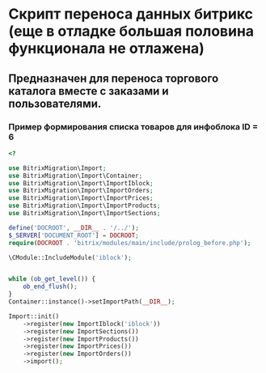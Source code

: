 # Скрипт переноса данных битрикс (еще в отладке большая половина функционала не отлажена)

## Предназначен для переноса торгового каталога вместе с заказами и пользователями.

### Пример формирования списка товаров для инфоблока ID = 6

```php
<?

use BitrixMigration\Import;
use BitrixMigration\Import\Container;
use BitrixMigration\Import\ImportIblock;
use BitrixMigration\Import\ImportOrders;
use BitrixMigration\Import\ImportPrices;
use BitrixMigration\Import\ImportProducts;
use BitrixMigration\Import\ImportSections;

define('DOCROOT', __DIR__ . '/../');
$_SERVER['DOCUMENT_ROOT'] = DOCROOT;
require(DOCROOT . 'bitrix/modules/main/include/prolog_before.php');

\CModule::IncludeModule('iblock');


while (ob_get_level()) {
    ob_end_flush();
}
Container::instance()->setImportPath(__DIR__);

Import::init()
    ->register(new ImportIblock('iblock'))
    ->register(new ImportSections())
    ->register(new ImportProducts())
    ->register(new ImportPrices())
    ->register(new ImportOrders())
    ->import();

```